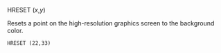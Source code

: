 HRESET (*x*,*y*)

Resets a point on the high-resolution graphics screen to the background color.

```ecb2
HRESET (22,33)
```
